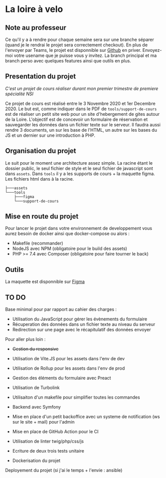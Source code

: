 # La loire à velo

## Note au professeur

Ce qu'il y a à rendre pour chaque semaine sera sur une branche séparer (quand je le rendrai le projet sera correctement checkout). En plus de l'envoyer par Teams, le projet est disponnible sur [Github](https://github.com/Superkooka/loire-a-velo) en priver. Envoyez-moi votre usename que je puisse vous y invitez. La branch principal et ma branch perso avec quelques features ainsi que outils en plus.

## Presentation du projet

*C'est un projet de cours réaliser durant mon premier trimestre de premiere spécialité NSI*

Ce projet de cours est réalisé entre le 3 Novembre 2020 et 1er Decembre 2020. Le but est, comme indiquer dans le PDF de ``tools/support-de-cours`` est de réaliser un petit site web pour un site d'hebergement de gites autour de la Loire. L'objectif est de concevoir un formulaire de réservation et sauvegarder les données dans un fichier texte sur le serveur. Il faudra aussi rendre 3 documents, un sur les base de l'HTML, un autre sur les bases du JS et un dernier sur une introduction à PHP.

## Organisation du projet

Le suit pour le moment une architecture assez simple. La racine étant le dossier public, le seul fichier de style et le seul fichier de javascript sont dans ``assets``. Dans ``tools`` il y a les supports de cours + la maquette figma. Les fichiers html dans à la racine.
```
├───assets
└───tools
    ├───figma
    └───support-de-cours
```

## Mise en route du projet

Pour lancer le projet dans votre environnement de developpement vous aurez besoin de docker ainsi que docker-compose ou alors :

- Makefile (recommander)
- NodeJS avec NPM (obligatoire pour le build des assets)
- PHP >= 7.4 avec Composer (obligatoire pour faire tourner le back)

## Outils

La maquette est disponnible sur [Figma](https://www.figma.com/file/UqCC0zP1vEjY7tTGodFdLQ/la-loire-a-velo?node-id=0%3A1)

## TO DO

Base minimal pour par rapport au cahier des charges : 

- Utilisation du JavaScript pour gérer les évènements du formulaire 
- Récuperation des données dans un fichier texte au niveau du serveur
- Redirection sur une page avec le récapitulatif des données envoyer

Pour aller plus loin :

- ~~Gestion du responsive~~

- Utilisation de Vite.JS pour les assets dans l'env de dev
- Utilisation de Rollup pour les assets dans l'env de prod
- Gestion des éléments du formulaire avec Preact
- Utilisation de Turbolink
- Utilisaiton d'un makefile pour simplifier toutes les commandes
- Backend avec Symfony
- Mise en place d'un petit backoffice avec un systeme de notification (ws sur le site + mail) pour l'admin
- Mise en place de GitHub Action pour le CI
- Utilisation de linter twig/php/css/js
- Ecriture de deux trois tests unitaire
- Dockerisation du projet

Deployement du projet (si j'ai le temps + l'envie : ansible)